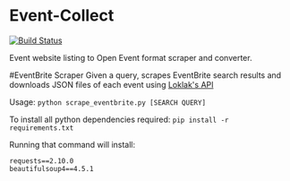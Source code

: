 # Event-Collect

[![Build Status](https://travis-ci.org/fossasia/event-collect.svg?branch=master)](https://travis-ci.org/fossasia/event-collect)

Event website listing to Open Event format scraper and converter.

#EventBrite Scraper
Given a query, scrapes EventBrite search results and downloads JSON files of each event using [Loklak's API](https://github.com/loklak/loklak_server/blob/development/docs/parsers.md#event-brite-crawler)

Usage: 
```python scrape_eventbrite.py [SEARCH QUERY]```

To install all python dependencies required:
```pip install -r requirements.txt```

Running that command will install:
```
requests==2.10.0
beautifulsoup4==4.5.1
```
